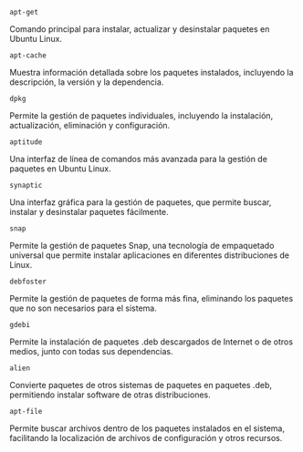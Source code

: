 ```
apt-get 
```
Comando principal para instalar, actualizar y desinstalar paquetes en Ubuntu Linux.
```
apt-cache 
```
Muestra información detallada sobre los paquetes instalados, incluyendo la descripción, la versión y la dependencia.
```
dpkg 
```
Permite la gestión de paquetes individuales, incluyendo la instalación, actualización, eliminación y configuración.
```
aptitude 
```
Una interfaz de línea de comandos más avanzada para la gestión de paquetes en Ubuntu Linux.
```
synaptic 
```
Una interfaz gráfica para la gestión de paquetes, que permite buscar, instalar y desinstalar paquetes fácilmente.
```
snap 
```
Permite la gestión de paquetes Snap, una tecnología de empaquetado universal que permite instalar aplicaciones en diferentes distribuciones de Linux.
```
debfoster 
```
Permite la gestión de paquetes de forma más fina, eliminando los paquetes que no son necesarios para el sistema.
```
gdebi 
```
Permite la instalación de paquetes .deb descargados de Internet o de otros medios, junto con todas sus dependencias.
```
alien 
```
Convierte paquetes de otros sistemas de paquetes en paquetes .deb, permitiendo instalar software de otras distribuciones.
```
apt-file 
```
Permite buscar archivos dentro de los paquetes instalados en el sistema, facilitando la localización de archivos de configuración y otros recursos.
